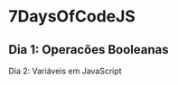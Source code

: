 # 7DaysOfCodeJS

Dia 1:
Operacões Booleanas
-------------------------------------------------------------------------------------------------------------------------------------------------------------------------------
Dia 2:
Variáveis em JavaScript
